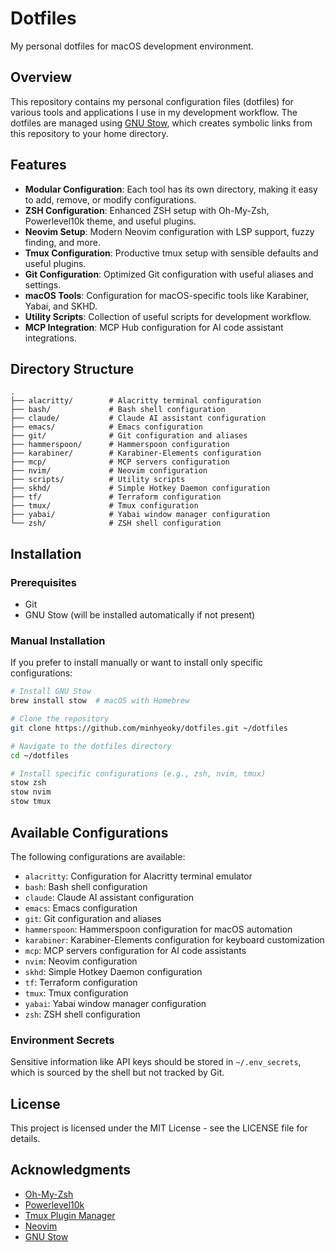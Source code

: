 # Dotfiles

My personal dotfiles for macOS development environment.

## Overview

This repository contains my personal configuration files (dotfiles) for various tools and applications I use in my development workflow. The dotfiles are managed using [GNU Stow](https://www.gnu.org/software/stow/), which creates symbolic links from this repository to your home directory.

## Features

- **Modular Configuration**: Each tool has its own directory, making it easy to add, remove, or modify configurations.
- **ZSH Configuration**: Enhanced ZSH setup with Oh-My-Zsh, Powerlevel10k theme, and useful plugins.
- **Neovim Setup**: Modern Neovim configuration with LSP support, fuzzy finding, and more.
- **Tmux Configuration**: Productive tmux setup with sensible defaults and useful plugins.
- **Git Configuration**: Optimized Git configuration with useful aliases and settings.
- **macOS Tools**: Configuration for macOS-specific tools like Karabiner, Yabai, and SKHD.
- **Utility Scripts**: Collection of useful scripts for development workflow.
- **MCP Integration**: MCP Hub configuration for AI code assistant integrations.

## Directory Structure

```
.
├── alacritty/        # Alacritty terminal configuration
├── bash/             # Bash shell configuration
├── claude/           # Claude AI assistant configuration
├── emacs/            # Emacs configuration
├── git/              # Git configuration and aliases
├── hammerspoon/      # Hammerspoon configuration
├── karabiner/        # Karabiner-Elements configuration
├── mcp/              # MCP servers configuration
├── nvim/             # Neovim configuration
├── scripts/          # Utility scripts
├── skhd/             # Simple Hotkey Daemon configuration
├── tf/               # Terraform configuration
├── tmux/             # Tmux configuration
├── yabai/            # Yabai window manager configuration
└── zsh/              # ZSH shell configuration
```

## Installation

### Prerequisites

- Git
- GNU Stow (will be installed automatically if not present)

### Manual Installation

If you prefer to install manually or want to install only specific configurations:

```bash
# Install GNU Stow
brew install stow  # macOS with Homebrew

# Clone the repository
git clone https://github.com/minhyeoky/dotfiles.git ~/dotfiles

# Navigate to the dotfiles directory
cd ~/dotfiles

# Install specific configurations (e.g., zsh, nvim, tmux)
stow zsh
stow nvim
stow tmux
```

## Available Configurations

The following configurations are available:

- `alacritty`: Configuration for Alacritty terminal emulator
- `bash`: Bash shell configuration
- `claude`: Claude AI assistant configuration
- `emacs`: Emacs configuration
- `git`: Git configuration and aliases
- `hammerspoon`: Hammerspoon configuration for macOS automation
- `karabiner`: Karabiner-Elements configuration for keyboard customization
- `mcp`: MCP servers configuration for AI code assistants
- `nvim`: Neovim configuration
- `skhd`: Simple Hotkey Daemon configuration
- `tf`: Terraform configuration
- `tmux`: Tmux configuration
- `yabai`: Yabai window manager configuration
- `zsh`: ZSH shell configuration

### Environment Secrets

Sensitive information like API keys should be stored in `~/.env_secrets`, which is sourced by the shell but not tracked by Git.

## License

This project is licensed under the MIT License - see the LICENSE file for details.

## Acknowledgments

- [Oh-My-Zsh](https://ohmyz.sh/)
- [Powerlevel10k](https://github.com/romkatv/powerlevel10k)
- [Tmux Plugin Manager](https://github.com/tmux-plugins/tpm)
- [Neovim](https://neovim.io/)
- [GNU Stow](https://www.gnu.org/software/stow/)
